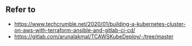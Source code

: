 ## Refer to

- https://www.techcrumble.net/2020/01/building-a-kubernetes-cluster-on-aws-with-terraform-ansible-and-gitlab-ci-cd/
- https://gitlab.com/arunalakmal/TCAWSKubeDeploy/-/tree/master